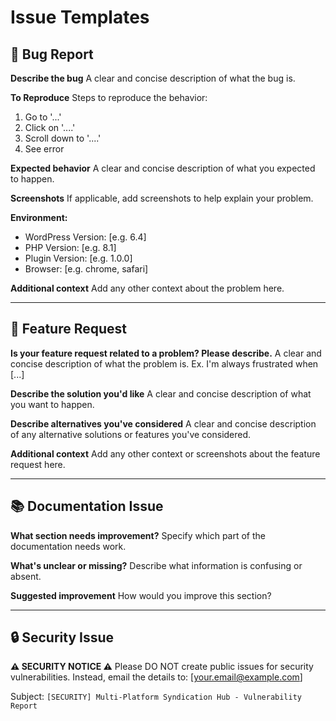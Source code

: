# Issue Templates

## 🐛 Bug Report

**Describe the bug**
A clear and concise description of what the bug is.

**To Reproduce**
Steps to reproduce the behavior:
1. Go to '...'
2. Click on '....'
3. Scroll down to '....'
4. See error

**Expected behavior**
A clear and concise description of what you expected to happen.

**Screenshots**
If applicable, add screenshots to help explain your problem.

**Environment:**
 - WordPress Version: [e.g. 6.4]
 - PHP Version: [e.g. 8.1]
 - Plugin Version: [e.g. 1.0.0]
 - Browser: [e.g. chrome, safari]

**Additional context**
Add any other context about the problem here.

---

## 🚀 Feature Request

**Is your feature request related to a problem? Please describe.**
A clear and concise description of what the problem is. Ex. I'm always frustrated when [...]

**Describe the solution you'd like**
A clear and concise description of what you want to happen.

**Describe alternatives you've considered**
A clear and concise description of any alternative solutions or features you've considered.

**Additional context**
Add any other context or screenshots about the feature request here.

---

## 📚 Documentation Issue

**What section needs improvement?**
Specify which part of the documentation needs work.

**What's unclear or missing?**
Describe what information is confusing or absent.

**Suggested improvement**
How would you improve this section?

---

## 🔒 Security Issue

**⚠️ SECURITY NOTICE ⚠️**
Please DO NOT create public issues for security vulnerabilities.
Instead, email the details to: [your.email@example.com]

Subject: `[SECURITY] Multi-Platform Syndication Hub - Vulnerability Report`
